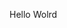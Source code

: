 Hello Wolrd






















































































































































































































































































































































































































































































































































































































































































































































































































































































































































































































































































































































































































































































































































































































































































































































































































































































































































































































































































































































































































































































































































































































































































































































































































































































































































































































































































































































































































































































































































































































































































































































































































